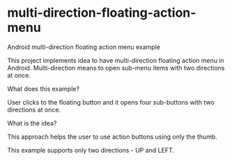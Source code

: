 # multi-direction-floating-action-menu
Android multi-direction floating action menu example

This project implements idea to have multi-direction floating action menu in
Android. 
Multi-direction means to open sub-menu items with two directions at once.

What does this example?

User clicks to the floating button and it opens 
four sub-buttons with two directions at once.

What is the idea?

This approach helps the user to use action buttons using only the thumb.


This example supports only two directions - UP and LEFT.
